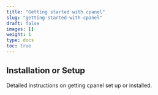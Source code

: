 ```yaml
---
title: "Getting started with cpanel"
slug: "getting-started-with-cpanel"
draft: false
images: []
weight: 1
type: docs
toc: true
---
```


## Installation or Setup
Detailed instructions on getting cpanel set up or installed.

